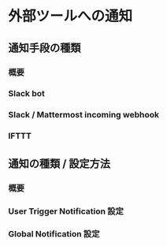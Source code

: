 # 外部ツールへの通知
<!-- TODO: GW-5372 「Slack/Mattermost への通知」の内容を適切なタイトルの下に移動させる -->

## 通知手段の種類
### 概要

### Slack bot

### Slack / Mattermost incoming webhook

### IFTTT


## 通知の種類 / 設定方法
### 概要

### User Trigger Notification 設定

### Global Notification 設定